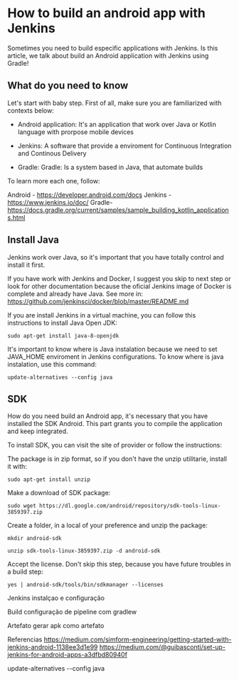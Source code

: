 # How to build an android app with Jenkins

Sometimes you need to build especific applications with Jenkins.
Is this article, we talk about build an Android application with Jenkins using Gradle!

## What do you need to know

Let's start with baby step. First of all, make sure you are familiarized with contexts below:

- Android application: It's an application that work over Java or Kotlin language with prorpose mobile devices 

- Jenkins: A software that provide a enviroment for Continuous Integration and Continous Delivery

- Gradle: Gradle: Is a system based in Java, that automate builds 

To learn more each one, follow:

Android - https://developer.android.com/docs
Jenkins - https://www.jenkins.io/doc/
Gradle- https://docs.gradle.org/current/samples/sample_building_kotlin_applications.html

## Install Java

Jenkins work over Java, so it's important that you have totally control and install it first.

If you have work with Jenkins and Docker, I suggest you skip to next step or look for other documentation because the oficial Jenkins image of Docker is complete and already have Java. See more in: 
https://github.com/jenkinsci/docker/blob/master/README.md

If you are install Jenkins in a virtual machine, you can follow this instructions to install Java Open JDK:

```sudo apt-get install java-8-openjdk```

It's important to know where is Java instalation because we need to set JAVA_HOME enviroment in Jenkins configurations. To know where is java instalation, use this command:

```update-alternatives --config java```

## SDK

How do you need build an Android app, it's necessary that you have installed the SDK Android. This part grants you to compile the application and keep integrated.

To install SDK, you can visit the site of provider or follow the instructions:

The package is in zip format, so if you don't have the unzip utilitarie, install it with:

```sudo apt-get install unzip```

Make a download of SDK package:

```sudo wget https://dl.google.com/android/repository/sdk-tools-linux-3859397.zip```

Create a folder, in a local of your preference and unzip the package:

```mkdir android-sdk```

```unzip sdk-tools-linux-3859397.zip -d android-sdk```

Accept the license. Don't skip this step, because you have future troubles in a build step:

```yes | android-sdk/tools/bin/sdkmanager --licenses```



Jenkins
instalçao e configuração

Build
configuração de pipeline com gradlew

Artefato
gerar apk como artefato

Referencias
https://medium.com/simform-engineering/getting-started-with-jenkins-android-1138ee3d1e99
https://medium.com/@guibasconti/set-up-jenkins-for-android-apps-a3dfbd80940f

update-alternatives --config java

